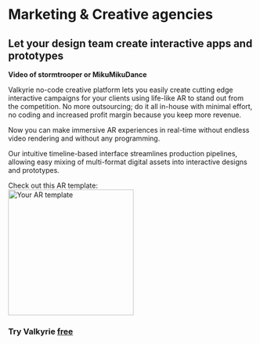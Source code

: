 # Marketing & Creative agencies
## Let your design team create interactive apps and prototypes

**Video of stormtrooper or MikuMikuDance**

Valkyrie no-code creative platform lets you easily create cutting edge interactive campaigns for your clients using life-like AR to stand out from the competition. No more outsourcing; do it all in-house with minimal effort, no coding and increased profit margin because you keep more revenue.  

Now you can make immersive AR experiences in real-time without endless video rendering and without any programming.  

Our intuitive timeline-based interface streamlines production pipelines, allowing  easy mixing of multi-format digital assets into interactive designs and prototypes.  

Check out this AR template:  
<a href="https://www.talansoft.com/md/docs/VlkSamples/ar-storm-trooper"><img src= "https://cdn2.talansoft.com/ftp/img/www/Marketing-and-Creative-Agencies.jpg" alt="Your AR template" width="256"></a>  
### Try Valkyrie [**free**](https://www.talansoft.com/vlk/downloads)  